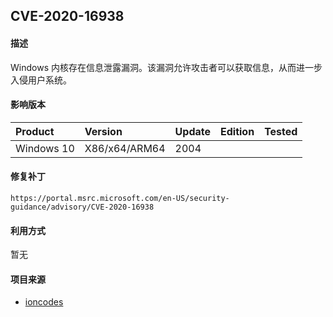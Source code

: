 ## CVE-2020-16938

#### 描述

Windows 内核存在信息泄露漏洞。该漏洞允许攻击者可以获取信息，从而进一步入侵用户系统。 

#### 影响版本

| Product    | Version       | Update | Edition | Tested |
| :--------- | :------------ | ------ | ------- | ------ |
| Windows 10 | X86/x64/ARM64 | 2004   |         |        |

#### 修复补丁

```
https://portal.msrc.microsoft.com/en-US/security-guidance/advisory/CVE-2020-16938
```

#### 利用方式

暂无

#### 项目来源

- [ioncodes](https://github.com/ioncodes/CVE-2020-16938)